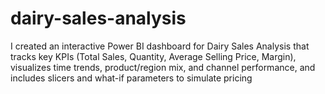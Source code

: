 # dairy-sales-analysis
I created an interactive Power BI dashboard for Dairy Sales Analysis that tracks key KPIs (Total Sales, Quantity, Average Selling Price, Margin), visualizes time trends, product/region mix, and channel performance, and includes slicers and what-if parameters to simulate pricing
